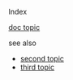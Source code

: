 Index

[doc topic](/_docs/doctopic)

see also
* [second topic](second/topic2.md)
* [third topic](/docs/third/topic3)
